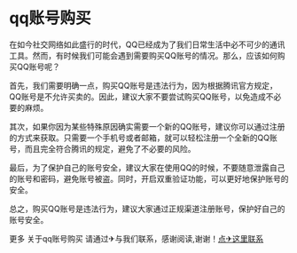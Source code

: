 # qq账号购买

在如今社交网络如此盛行的时代，QQ已经成为了我们日常生活中必不可少的通讯工具。然而，有时候我们可能会遇到需要购买QQ账号的情况。那么，应该如何购买QQ账号呢？

首先，我们需要明确一点，购买QQ账号是违法行为，因为根据腾讯官方规定，QQ账号是不允许买卖的。因此，建议大家不要尝试购买QQ账号，以免造成不必要的麻烦。

其次，如果你因为某些特殊原因确实需要一个新的QQ账号，建议你可以通过注册的方式来获取。只需要一个手机号或者邮箱，就可以轻松注册一个全新的QQ账号，而且完全符合腾讯的规定，避免了不必要的风险。

最后，为了保护自己的账号安全，建议大家在使用QQ的时候，不要随意泄露自己的账号和密码，避免账号被盗。同时，开启双重验证功能，可以更好地保护账号的安全。

总之，购买QQ账号是违法行为，建议大家通过正规渠道注册账号，保护好自己的账号安全。

更多 关于qq账号购买 请通过✈与我们联系，感谢阅读,谢谢！[点✈这里联系](https://cc.k02.cc)